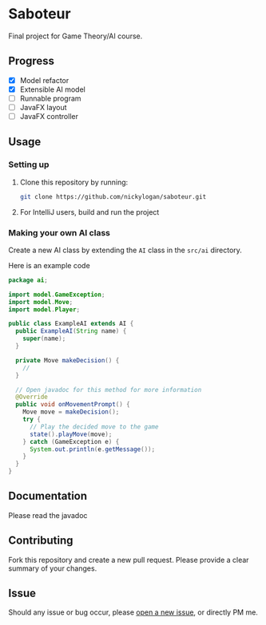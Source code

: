 # Saboteur

Final project for Game Theory/AI course.

## Progress

- [x] Model refactor
- [x] Extensible AI model
- [ ] Runnable program
- [ ] JavaFX layout
- [ ] JavaFX controller

## Usage

### Setting up

1. Clone this repository by running:
    ```sh
    git clone https://github.com/nickylogan/saboteur.git
    ```
2. For IntelliJ users, build and run the project

### Making your own AI class

Create a new AI class by extending the `AI` class in the `src/ai` directory.

Here is an example code
```java
package ai;

import model.GameException;
import model.Move;
import model.Player;

public class ExampleAI extends AI {
  public ExampleAI(String name) {
    super(name);
  }

  private Move makeDecision() {
    //
  }

  // Open javadoc for this method for more information
  @Override
  public void onMovementPrompt() { 
    Move move = makeDecision();
    try {
      // Play the decided move to the game
      state().playMove(move);
    } catch (GameException e) {
      System.out.println(e.getMessage());
    }
  }
}
```

## Documentation

Please read the javadoc

## Contributing

Fork this repository and create a new pull request. Please provide a clear summary of your changes.

## Issue

Should any issue or bug occur, please [open a new issue](https://github.com/nickylogan/saboteur/issues/new), or directly PM me.
